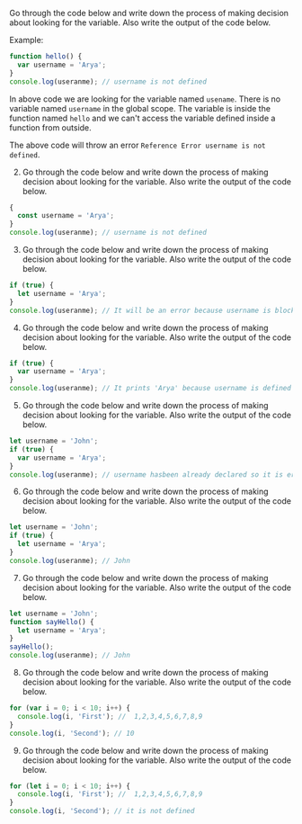 Go through the code below and write down the process of making decision about looking for the variable. Also write the output of the code below.

Example:

```js
function hello() {
  var username = 'Arya';
}
console.log(useranme); // username is not defined
```

In above code we are looking for the variable named `usename`. There is no variable named `username` in the global scope. The variable is inside the function named `hello` and we can't access the variable defined inside a function from outside.

The above code will throw an error `Reference Error username is not defined`.

2. Go through the code below and write down the process of making decision about looking for the variable. Also write the output of the code below.

```js
{
  const username = 'Arya';
}
console.log(useranme); // username is not defined
```

3. Go through the code below and write down the process of making decision about looking for the variable. Also write the output of the code below.

```js
if (true) {
  let username = 'Arya';
}
console.log(useranme); // It will be an error because username is block scoped so it is reference error
```

4. Go through the code below and write down the process of making decision about looking for the variable. Also write the output of the code below.

```js
if (true) {
  var username = 'Arya';
}
console.log(useranme); // It prints 'Arya' because username is defined with var so it will print 'Arya'
```

5. Go through the code below and write down the process of making decision about looking for the variable. Also write the output of the code below.

```js
let username = 'John';
if (true) {
  var username = 'Arya';
}
console.log(useranme); // username hasbeen already declared so it is error
```

6. Go through the code below and write down the process of making decision about looking for the variable. Also write the output of the code below.

```js
let username = 'John';
if (true) {
  let username = 'Arya';
}
console.log(useranme); // John
```

7. Go through the code below and write down the process of making decision about looking for the variable. Also write the output of the code below.

```js
let username = 'John';
function sayHello() {
  let username = 'Arya';
}
sayHello();
console.log(useranme); // John
```

8. Go through the code below and write down the process of making decision about looking for the variable. Also write the output of the code below.

```js
for (var i = 0; i < 10; i++) {
  console.log(i, 'First'); //  1,2,3,4,5,6,7,8,9
}
console.log(i, 'Second'); // 10
```

9. Go through the code below and write down the process of making decision about looking for the variable. Also write the output of the code below.

```js
for (let i = 0; i < 10; i++) {
  console.log(i, 'First'); //  1,2,3,4,5,6,7,8,9
}
console.log(i, 'Second'); // it is not defined
```
